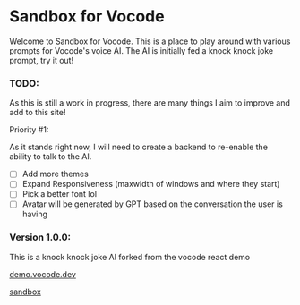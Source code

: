 # Sandbox for Vocode

Welcome to Sandbox for Vocode. This is a place to play around with various prompts for Vocode's voice AI. The AI is initially fed a knock knock joke prompt, try it out!

### TODO:

As this is still a work in progress, there are many things I aim to improve and add to this site!

Priority #1:

As it stands right now, I will need to create a backend to re-enable the ability to talk to the AI.

- [ ] Add more themes
- [ ] Expand Responsiveness (maxwidth of windows and where they start)
- [ ] Pick a better font lol
- [ ] Avatar will be generated by GPT based on the conversation the user is having

### Version 1.0.0:

This is a knock knock joke AI forked from the vocode react demo

[demo.vocode.dev](https://demo.vocode.dev)

[sandbox](https://vocode-sandbox.web.app)
